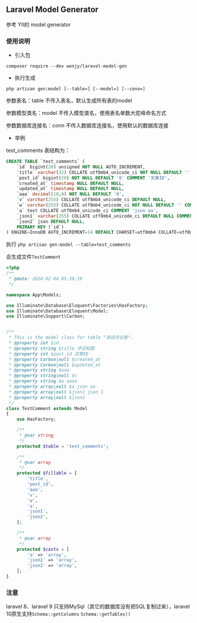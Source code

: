 ## Laravel Model Generator

参考 YII的 model generator

### 使用说明

- 引入包
```shell
composer require --dev wenjy/laravel-model-gen
```

- 执行生成
```shell
php artisan gen:model [--table=] [--model=] [--conn=]
```

参数表名：table
不传入表名，默认生成所有表的model

参数模型类名：model
不传入模型类名，使用表名单数大驼峰命名方式

参数数据库连接名：conn
不传入数据库连接名，使用默认的数据库连接

- 举例

test_comments 表结构为：
```sql
CREATE TABLE `test_comments` (
    `id` bigint(20) unsigned NOT NULL AUTO_INCREMENT,
    `title` varchar(32) COLLATE utf8mb4_unicode_ci NOT NULL DEFAULT '' COMMENT '评论标题',
    `post_id` bigint(20) NOT NULL DEFAULT '0' COMMENT '文章ID',
    `created_at` timestamp NULL DEFAULT NULL,
    `updated_at` timestamp NULL DEFAULT NULL,
    `aaa` decimal(10,0) NOT NULL DEFAULT '0',
    `v` varchar(255) COLLATE utf8mb4_unicode_ci DEFAULT NULL,
    `w` varchar(255) COLLATE utf8mb4_unicode_ci NOT NULL DEFAULT '' COMMENT 'aaaa',
    `a` text COLLATE utf8mb4_unicode_ci COMMENT 'json aa',
    `json1` varchar(255) COLLATE utf8mb4_unicode_ci DEFAULT NULL COMMENT 'json 1',
    `json2` json DEFAULT NULL,
    PRIMARY KEY (`id`)
) ENGINE=InnoDB AUTO_INCREMENT=14 DEFAULT CHARSET=utf8mb4 COLLATE=utf8mb4_unicode_ci COMMENT='测试评论表';
```

执行 `php artisan gen:model --table=test_comments`

会生成文件`TestComment`
```php
<?php
/**
 * @date: 2024-02-04 05:39:19
 */

namespace App\Models;

use Illuminate\Database\Eloquent\Factories\HasFactory;
use Illuminate\Database\Eloquent\Model;
use Illuminate\Support\Carbon;


/**
 * This is the model class for table "测试评论表".
 * @property int $id
 * @property string $title 评论标题
 * @property int $post_id 文章ID
 * @property Carbon|null $created_at
 * @property Carbon|null $updated_at
 * @property string $aaa
 * @property string|null $v
 * @property string $w aaaa
 * @property array|null $a json aa
 * @property array|null $json1 json 1
 * @property array|null $json2
 */
class TestComment extends Model
{
    use HasFactory;

    /**
     * @var string
     */
    protected $table = 'test_comments';

    /**
     * @var array
     */
    protected $fillable = [
        'title',
        'post_id',
        'aaa',
        'v',
        'w',
        'a',
        'json1',
        'json2',
    ];

    /**
     * @var array
     */
    protected $casts = [
        'a' => 'array',
        'json1' => 'array',
        'json2' => 'array',
    ];
}

```

### 注意

laravel 8、laravel 9 只支持MySql（其它的数据库没有把SQL复制过来），laravel 10原生支持`Schema::getColumns` `Schema::getTables()`

